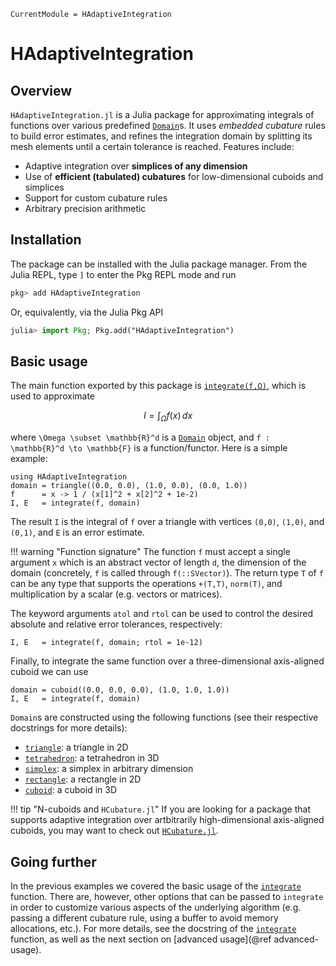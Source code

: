 ```@meta
CurrentModule = HAdaptiveIntegration
```

# HAdaptiveIntegration

## Overview

`HAdaptiveIntegration.jl` is a Julia package for approximating integrals of functions over various predefined [`Domain`](@ref)s.
It uses *embedded cubature* rules to build error estimates, and refines the integration domain by splitting its mesh elements until a certain tolerance is reached. Features include:

- Adaptive integration over **simplices of any dimension**
- Use of **efficient (tabulated) cubatures** for low-dimensional cuboids and simplices
- Support for custom cubature rules
- Arbitrary precision arithmetic

## Installation

The package can be installed with the Julia package manager. From the Julia REPL, type `]` to enter the Pkg REPL mode and run

```julia
pkg> add HAdaptiveIntegration
```

Or, equivalently, via the Julia Pkg API

```julia
julia> import Pkg; Pkg.add("HAdaptiveIntegration")
```

## Basic usage

The main function exported by this package is [`integrate(f,Ω)`](@ref), which is used to approximate

```math
I = \int_{\Omega} f(x) \, dx
```

where ``\Omega \subset \mathbb{R}^d`` is a [`Domain`](@ref) object, and ``f : \mathbb{R}^d
\to \mathbb{F}`` is a function/functor. Here is a simple example:

```@example quickstart
using HAdaptiveIntegration
domain = triangle((0.0, 0.0), (1.0, 0.0), (0.0, 1.0))
f      = x -> 1 / (x[1]^2 + x[2]^2 + 1e-2)
I, E   = integrate(f, domain)
```

The result `I` is the integral of `f` over a triangle with vertices `(0,0)`,
`(1,0)`, and `(0,1)`, and `E` is an error estimate.

!!! warning "Function signature"
    The function `f` must accept a single argument `x` which is an abstract vector of length
    `d`, the dimension of the domain (concretely, `f` is called through `f(::SVector)`). The
    return type `T` of `f` can be any type that supports the operations `+(T,T)`, `norm(T)`, and
    multiplication by a scalar (e.g. vectors or matrices).

The keyword arguments `atol` and `rtol` can be used to control the desired absolute and
relative error tolerances, respectively:

```@example quickstart
I, E   = integrate(f, domain; rtol = 1e-12)
```

Finally, to integrate the same function over a three-dimensional axis-aligned cuboid we can
use

```@example quickstart
domain = cuboid((0.0, 0.0, 0.0), (1.0, 1.0, 1.0))
I, E   = integrate(f, domain)
```

`Domain`s are constructed using the following functions (see their respective docstrings for
more details):

- [`triangle`](@ref): a triangle in 2D
- [`tetrahedron`](@ref): a tetrahedron in 3D
- [`simplex`](@ref): a simplex in arbitrary dimension
- [`rectangle`](@ref): a rectangle in 2D
- [`cuboid`](@ref): a cuboid in 3D

!!! tip "N-cuboids and `HCubature.jl`"
    If you are looking for a package that supports adaptive integration over artbitrarily
    high-dimensional axis-aligned cuboids, you may want to check out
    [`HCubature.jl`](https://github.com/JuliaMath/HCubature.jl).

## Going further

In the previous examples we covered the basic usage of the [`integrate`](@ref) function.
There are, however, other options that can be passed to `integrate` in order to customize
various aspects of the underlying algorithm (e.g. passing a different cubature rule, using a
buffer to avoid memory allocations, etc.). For more details, see the docstring of the
[`integrate`](@ref) function, as well as the next section on [advanced usage](@ref advanced-usage).
